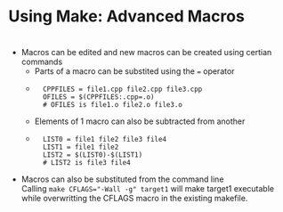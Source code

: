 # Using Make: Advanced Macros
#
#
* Macros can be edited and new macros can be created using certian commands
    * Parts of a macro can be substited using the ``=`` operator
    *       CPPFILES = file1.cpp file2.cpp file3.cpp
            OFILES = $(CPPFILES:.cpp=.o)
            # OFILES is file1.o file2.o file3.o
    * Elements of 1 macro can also be subtracted from another
    *       LIST0 = file1 file2 file3 file4
            LIST1 = file1 file2
            LIST2 = $(LIST0)-$(LIST1)
            # LIST2 is file3 file4
* Macros can also be substituted from the command line  
 Calling ``make CFLAGS="-Wall -g" target1`` will make target1 executable while overwritting the CFLAGS macro in the existing makefile.
